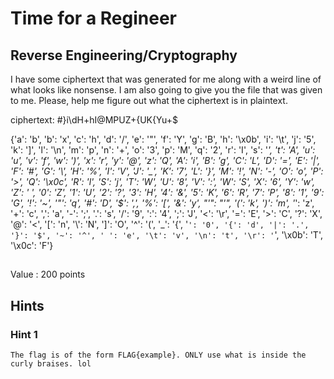 # Time for a Regineer
## Reverse Engineering/Cryptography


I have some ciphertext that was generated for me along with a weird line of what looks like nonsense. I am also going to give you the file that was given to me. Please, help me figure out what the ciphertext is in plaintext.

ciphertext:  #}i\dH+hI@MPUZ+{UK{Yu+$

{'a': 'b', 'b': 'x', 'c': 'h', 'd': '/', 'e': '"', 'f': 'Y', 'g': 'B', 'h': '\x0b', 'i': '\t', 'j': '5', 'k': ']', 'l': '\n', 'm': 'p', 'n': '+', 'o': '3', 'p': 'M', 'q': '2', 'r': 'I', 's': '*', 't': 'A', 'u': 'u', 'v': 'f', 'w': ')', 'x': 'r', 'y': '@', 'z': 'Q', 'A': 'i', 'B': 'g', 'C': 'L', 'D': '=', 'E': '|', 'F': '#', 'G': '\\', 'H': '%', 'I': 'V', 'J': '_', 'K': '7', 'L': '}', 'M': '!', 'N': '-', 'O': 'o', 'P': '>', 'Q': '\x0c', 'R': 'l', 'S': 'j', 'T': 'W', 'U': '8', 'V': ':', 'W': 'S', 'X': '6', 'Y': 'w', 'Z': ' ', '0': 'Z', '1': 'U', '2': '?', '3': 'H', '4': '&', '5': 'K', '6': 'R', '7': 'P', '8': '1', '9': 'G', '!': '~', '"': 'q', '#': 'D', '$': ',', '%': '[', '&': 'y', "'": "'", '(': 'k', ')': 'm', '*': 'z', '+': 'c', ',': 'a', '-': ';', '.': 's', '/': '9', ':': '4', ';': 'J', '<': '\r', '=': 'E', '>': 'C', '?': 'X', '@': '<', '[': 'n', '\\': 'N', ']': 'O', '^': '(', '_': '{', '`': '0', '{': 'd', '|': '.', '}': '$', '~': '^', ' ': 'e', '\t': 'v', '\n': 't', '\r': '`', '\x0b': 'T', '\x0c': 'F'}

##


Value : 200 points

## Hints

### Hint 1
```
The flag is of the form FLAG{example}. ONLY use what is inside the curly braises. lol
```
